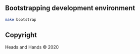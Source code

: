 ## Bootstrapping development environment
```sh
make bootstrap
```

## Copyright

Heads and Hands ©
2020
